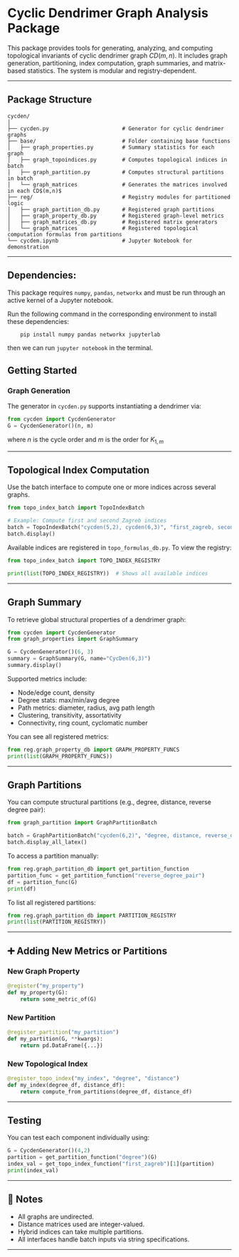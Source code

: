 # Cyclic Dendrimer Graph Analysis Package

This package provides tools for generating, analyzing, and computing topological invariants of cyclic dendrimer graph $CD(m,n)$. It includes graph generation, partitioning, index computation, graph summaries, and matrix-based statistics. The system is modular and registry-dependent.

---

## Package Structure

```
cycden/
│
├── cycden.py                       # Generator for cyclic dendrimer graphs
├── base/                           # Folder containing base functions
│   ├── graph_properties.py         # Summary statistics for each graph
│   ├── graph_topoindices.py        # Computes topological indices in batch
│   ├── graph_partition.py          # Computes structural partitions in batch
│   └── graph_matrices              # Generates the matrices involved in each CD$(m,n)$
├── reg/                            # Registry modules for partitioned logic
│   ├── graph_partition_db.py       # Registered graph partitions
│   ├── graph_property_db.py        # Registered graph-level metrics
│   ├── graph_matrices_db.py        # Registered matrix generators
│   └── graph_matrices              # Registered topological computation formulas from partitions
└── cycdem.ipynb                    # Jupyter Notebook for demonstration

```

---
## Dependencies: 
This package requires `numpy`, `pandas`, `networkx` and must be run through an active kernel of a Jupyter notebook. 

Run the following command in the corresponding environment to install these dependencies: 

```python 
    pip install numpy pandas networkx jupyterlab
```
then we can run `jupyter notebook` in the terminal. 

## Getting Started

### Graph Generation
The generator in `cycden.py` supports instantiating a dendrimer via:

```python
from cycden import CycdenGenerator
G = CycdenGenerator()(n, m)  

```
where $n$ is the cycle order and $m$ is the order for $K_{1,m}$

---
##  Topological Index Computation

Use the batch interface to compute one or more indices across several graphs.

```python
from topo_index_batch import TopoIndexBatch

# Example: Compute first and second Zagreb indices
batch = TopoIndexBatch("cycden(5,2), cycden(6,3)", "first_zagreb, second_zagreb")
batch.display()
```

Available indices are registered in `topo_formulas_db.py`. To view the registry:

```python
from topo_index_batch import TOPO_INDEX_REGISTRY

print(list(TOPO_INDEX_REGISTRY))  # Shows all available indices
```

---

## Graph Summary

To retrieve global structural properties of a dendrimer graph:

```python
from cycden import CycdenGenerator
from graph_properties import GraphSummary

G = CycdenGenerator()(6, 3)
summary = GraphSummary(G, name="CycDen(6,3)")
summary.display()
```

Supported metrics include:
- Node/edge count, density
- Degree stats: max/min/avg degree
- Path metrics: diameter, radius, avg path length
- Clustering, transitivity, assortativity
- Connectivity, ring count, cyclomatic number

You can see all registered metrics:

```python
from reg.graph_property_db import GRAPH_PROPERTY_FUNCS
print(list(GRAPH_PROPERTY_FUNCS))
```

---

## Graph Partitions

You can compute structural partitions (e.g., degree, distance, reverse degree pair):

```python
from graph_partition import GraphPartitionBatch

batch = GraphPartitionBatch("cycden(6,2)", "degree, distance, reverse_degree_pair")
batch.display_all_latex()
```

To access a partition manually:
```python
from reg.graph_partition_db import get_partition_function
partition_func = get_partition_function("reverse_degree_pair")
df = partition_func(G)
print(df)
```

To list all registered partitions:
```python
from reg.graph_partition_db import PARTITION_REGISTRY
print(list(PARTITION_REGISTRY))
```

---

## ➕ Adding New Metrics or Partitions

### New Graph Property
```python
@register("my_property")
def my_property(G):
    return some_metric_of(G)
```

### New Partition
```python
@register_partition("my_partition")
def my_partition(G, **kwargs):
    return pd.DataFrame({...})
```

### New Topological Index
```python
@register_topo_index("my_index", "degree", "distance")
def my_index(degree_df, distance_df):
    return compute_from_partitions(degree_df, distance_df)
```

---

## Testing

You can test each component individually using:

```python
G = CycdenGenerator()(4,2)
partition = get_partition_function("degree")(G)
index_val = get_topo_index_function("first_zagreb")[1](partition)
print(index_val)
```

---

## 📎 Notes

- All graphs are undirected.
- Distance matrices used are integer-valued.
- Hybrid indices can take multiple partitions.
- All interfaces handle batch inputs via string specifications.

---
